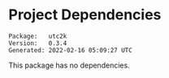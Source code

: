 # Project Dependencies
    Package:   utc2k
    Version:   0.3.4
    Generated: 2022-02-16 05:09:27 UTC

This package has no dependencies.
